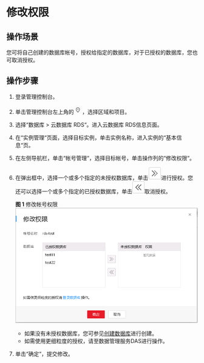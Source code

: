 # 修改权限<a name="rds_05_0012"></a>

## 操作场景<a name="section7898787175059"></a>

您可将自己创建的数据库帐号，授权给指定的数据库，对于已授权的数据库，您也可取消授权。

## 操作步骤<a name="section369465195015"></a>

1.  登录管理控制台。
2.  单击管理控制台左上角的![](figures/Region灰色图标.png)，选择区域和项目。
3.  选择“数据库  \>  云数据库 RDS“。进入云数据库 RDS信息页面。
4.  在“实例管理“页面，选择目标实例，单击实例名称，进入实例的“基本信息“页。
5.  在左侧导航栏，单击“帐号管理“，选择目标帐号，单击操作列的“修改权限“。
6.  在弹出框中，选择一个或多个指定的未授权数据库，单击![](figures/toright03.png)进行授权。您还可以选择一个或多个指定的已授权数据库，单击![](figures/toleft01.png)取消授权。

    **图 1**  修改帐号权限<a name="fig1067511119348"></a>  
    ![](figures/修改帐号权限.png "修改帐号权限")

    -   如果没有未授权数据库，您可参见[创建数据库](创建数据库.md)进行创建。
    -   如需使用更细粒度的授权，请至数据管理服务DAS进行操作。

7.  单击“确定“，提交修改。

